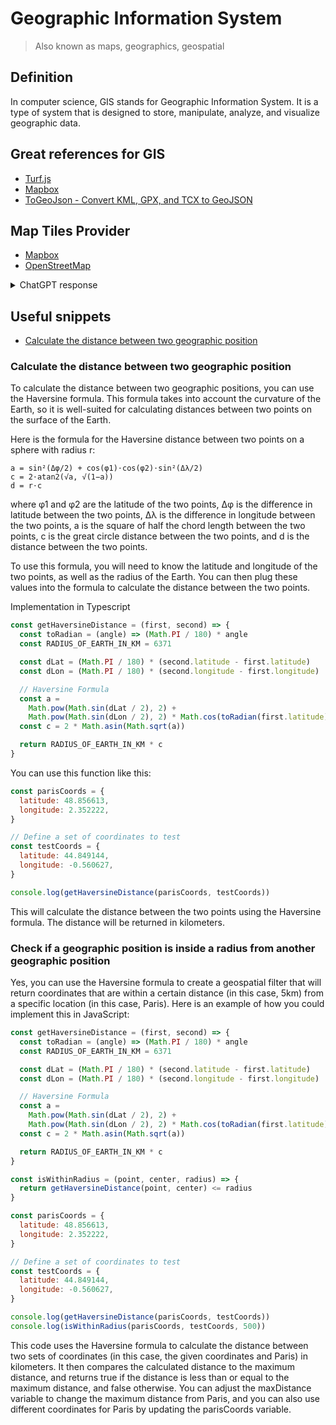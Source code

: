 # Geographic Information System

> Also known as maps, geographics, geospatial

## Definition

In computer science, GIS stands for Geographic Information System. It is a type of system that is designed to store, manipulate, analyze, and visualize geographic data.

## Great references for GIS

- [Turf.js](https://turfjs.org/)
- [Mapbox](https://www.mapbox.com/)
- [ToGeoJson - Convert KML, GPX, and TCX to GeoJSON](https://github.com/placemark/togeojson#readme)

## Map Tiles Provider 

- [Mapbox](https://{s}.tiles.mapbox.com/v4/{mapId}/{z}/{x}/{y}{r}.png?access_token={accessToken})
- [OpenStreetMap](https://{s}.tile.openstreetmap.org/{x}/{y}/{z}.png)

<details>
    <summary>ChatGPT response</summary>
    There are several services that offer hosting of map tiles. Some popular options include:

Mapbox: Mapbox is a platform for designing and publishing custom maps. It offers hosting of map tiles through its Mapbox Studio service, which allows you to design and publish your own custom map styles using a variety of data sources.

Google Maps Platform: Google Maps Platform is a suite of APIs and tools for building location-based applications. It offers hosting of map tiles through its Maps JavaScript API, which allows you to display interactive maps on your website or application.

Bing Maps: Bing Maps is a mapping service provided by Microsoft. It offers hosting of map tiles through its Bing Maps API, which allows you to display maps on your website or application.

HERE Maps: HERE Maps is a mapping service provided by HERE Technologies. It offers hosting of map tiles through its HERE Maps API, which allows you to display maps on your website or application.

MapTiler: MapTiler is a mapping platform that offers hosting of map tiles through its MapTiler Cloud service. This service allows you to store and serve map tiles from MapTiler's globally distributed network of data centers.

It's worth noting that these map tile hosting services may have different pricing structures and features, so it's a good idea to compare them to find the one that best meets your needs.

---

Mattèo Gauthier
Can you show me the URL to get raster image tiles for each
The URL for accessing raster image tiles will depend on the map tile hosting service that you are using. Here are some examples of URLs for accessing raster image tiles from some popular map tile hosting services:

Mapbox: Mapbox uses the following URL pattern to access raster image tiles:
<https://{s}.tiles.mapbox.com/v4/{mapId}/{z}/{x}/{y}{r}.png?access_token={accessToken>}

In this pattern, {s} is a subdomain, {mapId} is the ID of the map style, {z} is the zoom level, {x} and {y} are the x and y tile coordinates, {r} is an optional parameter for retina displays, and {accessToken} is your access token.

Google Maps Platform: Google Maps Platform uses the following URL pattern to access raster image tiles:
<https://www.google.com/maps/@?api=1&map_action=map&center={lat},{lng}&zoom={z>}

In this pattern, {lat} and {lng} are the latitude and longitude of the map center, and {z} is the zoom level.

Bing Maps: Bing Maps uses the following URL pattern to access raster image tiles:
<https://t{s}.tiles.virtualearth.net/tiles/r{quadkey}.jpeg?g=1039>

In this pattern, {s} is a subdomain, and {quadkey} is a string that represents the tile coordinates.

HERE Maps: HERE Maps uses the following URL pattern to access raster image tiles:
<https://{s}.base.maps.cit.api.here.com/maptile/2.1/maptile/newest/normal.day/{z}/{x}/{y}/256/png8?app_id={appId}&app_code={appCode>}

In this pattern, {s} is a subdomain, {z} is the zoom level, {x} and {y} are the x and y tile coordinates, {appId} is your application ID, and {appCode} is your application code.

MapTiler: MapTiler uses the following URL pattern to access raster image tiles:
<https://{s}.tile.openstreetmap.org/{z}/{x}/{y}.png>

In this pattern, {s} is a subdomain, {z} is the zoom level, and {x} and {y} are the x and y tile coordinates.

It's worth noting that these URL patterns are just examples, and the actual URLs for accessing raster image tiles may vary depending on the specific map tile hosting service that you are using.
</details>

## Useful snippets

- [Calculate the distance between two geographic position](#calculate-the-distance-between-two-geographic-position)

### Calculate the distance between two geographic position

To calculate the distance between two geographic positions, you can use the Haversine formula. This formula takes into account the curvature of the Earth, so it is well-suited for calculating distances between two points on the surface of the Earth.

Here is the formula for the Haversine distance between two points on a sphere with radius r:

```text
a = sin²(Δφ/2) + cos(φ1)⋅cos(φ2)⋅sin²(Δλ/2)
c = 2⋅atan2(√a, √(1−a))
d = r⋅c
```

where φ1 and φ2 are the latitude of the two points, Δφ is the difference in latitude between the two points, Δλ is the difference in longitude between the two points, a is the square of half the chord length between the two points, c is the great circle distance between the two points, and d is the distance between the two points.

To use this formula, you will need to know the latitude and longitude of the two points, as well as the radius of the Earth. You can then plug these values into the formula to calculate the distance between the two points.

Implementation in Typescript

```js
const getHaversineDistance = (first, second) => {
  const toRadian = (angle) => (Math.PI / 180) * angle
  const RADIUS_OF_EARTH_IN_KM = 6371

  const dLat = (Math.PI / 180) * (second.latitude - first.latitude)
  const dLon = (Math.PI / 180) * (second.longitude - first.longitude)

  // Haversine Formula
  const a =
    Math.pow(Math.sin(dLat / 2), 2) +
    Math.pow(Math.sin(dLon / 2), 2) * Math.cos(toRadian(first.latitude)) * Math.cos(toRadian(second.latitude))
  const c = 2 * Math.asin(Math.sqrt(a))

  return RADIUS_OF_EARTH_IN_KM * c
}
```

You can use this function like this:

```js
const parisCoords = {
  latitude: 48.856613,
  longitude: 2.352222,
}

// Define a set of coordinates to test
const testCoords = {
  latitude: 44.849144,
  longitude: -0.560627,
}

console.log(getHaversineDistance(parisCoords, testCoords))
```

This will calculate the distance between the two points using the Haversine formula. The distance will be returned in kilometers.

### Check if a geographic position is inside a radius from another geographic position

Yes, you can use the Haversine formula to create a geospatial filter that will return coordinates that are within a certain distance (in this case, 5km) from a specific location (in this case, Paris). Here is an example of how you could implement this in JavaScript:

```js
const getHaversineDistance = (first, second) => {
  const toRadian = (angle) => (Math.PI / 180) * angle
  const RADIUS_OF_EARTH_IN_KM = 6371

  const dLat = (Math.PI / 180) * (second.latitude - first.latitude)
  const dLon = (Math.PI / 180) * (second.longitude - first.longitude)

  // Haversine Formula
  const a =
    Math.pow(Math.sin(dLat / 2), 2) +
    Math.pow(Math.sin(dLon / 2), 2) * Math.cos(toRadian(first.latitude)) * Math.cos(toRadian(second.latitude))
  const c = 2 * Math.asin(Math.sqrt(a))

  return RADIUS_OF_EARTH_IN_KM * c
}

const isWithinRadius = (point, center, radius) => {
  return getHaversineDistance(point, center) <= radius
}

const parisCoords = {
  latitude: 48.856613,
  longitude: 2.352222,
}

// Define a set of coordinates to test
const testCoords = {
  latitude: 44.849144,
  longitude: -0.560627,
}

console.log(getHaversineDistance(parisCoords, testCoords))
console.log(isWithinRadius(parisCoords, testCoords, 500))
```

This code uses the Haversine formula to calculate the distance between two sets of coordinates (in this case, the given coordinates and Paris) in kilometers. It then compares the calculated distance to the maximum distance, and returns true if the distance is less than or equal to the maximum distance, and false otherwise. You can adjust the maxDistance variable to change the maximum distance from Paris, and you can also use different coordinates for Paris by updating the parisCoords variable.
